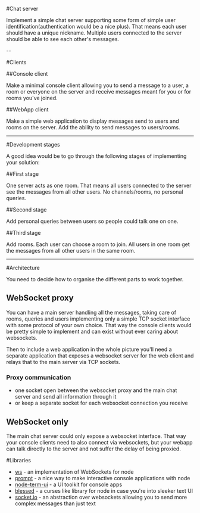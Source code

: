 #Chat server

Implement a simple chat server supporting some form of simple user identification(authentication would be a nice plus). That means each user should have a unique nickname. Multiple users connected to the server should be able to see each other's messages.

--

#Clients

##Console client

Make a minimal console client allowing you to send a message to a user, a room or everyone on the server and receive messages meant for you or for rooms you've joined.

##WebApp client

Make a simple web application to display messages send to users and rooms on the server. Add the ability to send messages to users/rooms.

---

#Development stages

A good idea would be to go through the following stages of implementing your solution:

##First stage

One server acts as one room. That means all users connected to the server see the messages from all other users. No channels/rooms, no personal queries.

##Second stage

Add personal queries between users so people could talk one on one.

##Third stage

Add rooms. Each user can choose a room to join. All users in one room get the messages from all other users in the same room.

---

#Architecture

You need to decide how to organise the different parts to work together.

## WebSocket proxy

You can have a main server handling all the messages, taking care of rooms, queries and users implementing only a simple TCP socket interface with some protocol of your own choice. That way the console clients would be pretty simple to implement and can exist without ever caring about websockets.

Then to include a web application in the whole picture you'll need a separate application that exposes a websocket server for the web client and relays that to the main server via TCP sockets.

### Proxy communication

* one socket open between the websocket proxy and the main chat server and send all information through it
* or keep a separate socket for each websocket connection you receive

## WebSocket only

The main chat server could only expose a websocket interface. That way your console clients need to also connect via websockets, but your webapp can talk directly to the server and not suffer the delay of being proxied.


#Libraries

* [ws](https://www.npmjs.org/package/ws) - an implementation of WebSockets for node
* [prompt](https://www.npmjs.org/package/prompt) - a nice way to make interactive console applications with node
* [node-term-ui](https://github.com/jocafa/node-term-ui) - a UI toolkit for console apps
* [blessed](https://github.com/chjj/blessed) - a curses like library for node in case you're into sleeker text UI
* [socket.io](http://socket.io) - an abstraction over websockets allowing you to send more complex messages than just text
